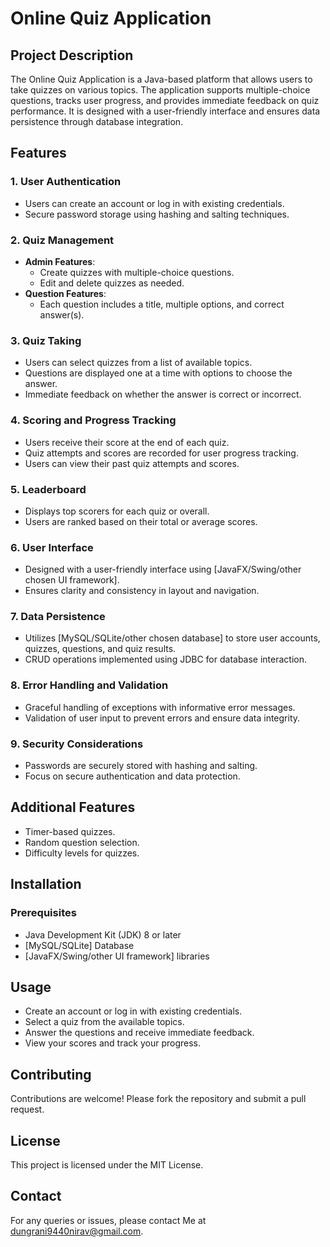 # Online Quiz Application

## Project Description

The Online Quiz Application is a Java-based platform that allows users to take quizzes on various topics. The application supports multiple-choice questions, tracks user progress, and provides immediate feedback on quiz performance. It is designed with a user-friendly interface and ensures data persistence through database integration.

## Features

### 1. User Authentication
- Users can create an account or log in with existing credentials.
- Secure password storage using hashing and salting techniques.

### 2. Quiz Management
- **Admin Features**:
  - Create quizzes with multiple-choice questions.
  - Edit and delete quizzes as needed.
- **Question Features**:
  - Each question includes a title, multiple options, and correct answer(s).

### 3. Quiz Taking
- Users can select quizzes from a list of available topics.
- Questions are displayed one at a time with options to choose the answer.
- Immediate feedback on whether the answer is correct or incorrect.

### 4. Scoring and Progress Tracking
- Users receive their score at the end of each quiz.
- Quiz attempts and scores are recorded for user progress tracking.
- Users can view their past quiz attempts and scores.

### 5. Leaderboard 
- Displays top scorers for each quiz or overall.
- Users are ranked based on their total or average scores.

### 6. User Interface
- Designed with a user-friendly interface using [JavaFX/Swing/other chosen UI framework].
- Ensures clarity and consistency in layout and navigation.

### 7. Data Persistence
- Utilizes [MySQL/SQLite/other chosen database] to store user accounts, quizzes, questions, and quiz results.
- CRUD operations implemented using JDBC for database interaction.

### 8. Error Handling and Validation 
- Graceful handling of exceptions with informative error messages.
- Validation of user input to prevent errors and ensure data integrity.

### 9. Security Considerations
- Passwords are securely stored with hashing and salting.
- Focus on secure authentication and data protection.

## Additional Features 
- Timer-based quizzes.
- Random question selection.
- Difficulty levels for quizzes.

## Installation

### Prerequisites
- Java Development Kit (JDK) 8 or later
- [MySQL/SQLite] Database
- [JavaFX/Swing/other UI framework] libraries

## Usage
- Create an account or log in with existing credentials.
- Select a quiz from the available topics.
- Answer the questions and receive immediate feedback.
- View your scores and track your progress.

## Contributing
Contributions are welcome! Please fork the repository and submit a pull request.

## License
This project is licensed under the MIT License.

## Contact
For any queries or issues, please contact Me at dungrani9440nirav@gmail.com.
